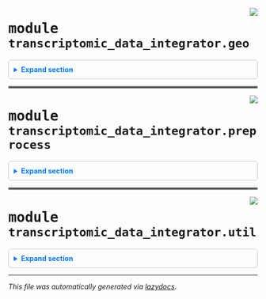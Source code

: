 <!-- markdownlint-disable -->


<a href="https://github.com/fogg-lab/transcriptomic-data-integrator/blob/main/src/transcriptomic_data_integrator/geo.py#L0"><img align="right" style="float:right;" src="https://img.shields.io/badge/-source-cccccc?style=flat-square"></a>

# <kbd>module</kbd> `transcriptomic_data_integrator.geo`


<details class="collapsible-section" style="border: 1px solid #ccc; border-radius: 5px; padding: 10px;">
  <summary class="collapsible-title" style="cursor: pointer; color: #007bff; font-weight: bold; margin: -10px; padding: 10px;">Expand section</summary>





---

<a href="https://github.com/fogg-lab/transcriptomic-data-integrator/blob/main/src/transcriptomic_data_integrator/geo.py#L18"><img align="right" style="float:right;" src="https://img.shields.io/badge/-source-cccccc?style=flat-square"></a>

## <kbd>function</kbd> `get_entrez_email`

```python
get_entrez_email()
```

Retrieve the email for NCBI API. 



**Returns:**
 
 - <b>`str`</b>:  The email address read from the email_for_ncbi_tracking.txt file within the package. 


---

<a href="https://github.com/fogg-lab/transcriptomic-data-integrator/blob/main/src/transcriptomic_data_integrator/geo.py#L32"><img align="right" style="float:right;" src="https://img.shields.io/badge/-source-cccccc?style=flat-square"></a>

## <kbd>function</kbd> `check_entrez_email`

```python
check_entrez_email(func)
```

Decorator to check and set the Entrez email if it is None. 



**Args:**
 
 - <b>`func`</b> (function):  The function to be decorated. 



**Returns:**
 
 - <b>`function`</b>:  The wrapped function. 


---

<a href="https://github.com/fogg-lab/transcriptomic-data-integrator/blob/main/src/transcriptomic_data_integrator/geo.py#L51"><img align="right" style="float:right;" src="https://img.shields.io/badge/-source-cccccc?style=flat-square"></a>

## <kbd>function</kbd> `accession_from_id`

```python
accession_from_id(
    geo_identifier,
    default_accession=None,
    exception_on_http_error=False,
    warn_on_http_error=True
)
```

Retrieve GEO accession given a GEO identifier. 



**Args:**
 
 - <b>`geo_identifier`</b> (str):  The GEO identifier for the query. 
 - <b>`exception_on_http_error`</b> (bool, optional):  If True, raise an exception on HTTP error. Defaults to False. 
 - <b>`warn_on_http_error`</b> (bool, optional):  If True, print a warning on HTTP error. Defaults to True. 



**Returns:**
 
 - <b>`str or None`</b>:  The corresponding GEO accession if found, else None. 


---

<a href="https://github.com/fogg-lab/transcriptomic-data-integrator/blob/main/src/transcriptomic_data_integrator/geo.py#L83"><img align="right" style="float:right;" src="https://img.shields.io/badge/-source-cccccc?style=flat-square"></a>

## <kbd>function</kbd> `id_from_accession`

```python
id_from_accession(
    geo_accession,
    exception_on_http_error=False,
    warn_on_http_error=True
)
```

Retrieve GEO identifier given a GEO accession. 



**Args:**
 
 - <b>`geo_accession`</b> (str):  The GEO accession for the query. 
 - <b>`exception_on_http_error`</b> (bool, optional):  If True, raise an exception on HTTP error. Defaults to False. 
 - <b>`warn_on_http_error`</b> (bool, optional):  If True, print a warning on HTTP error. Defaults to True. 



**Returns:**
 
 - <b>`str or None`</b>:  The corresponding GEO identifier if found, else None. 


---

<a href="https://github.com/fogg-lab/transcriptomic-data-integrator/blob/main/src/transcriptomic_data_integrator/geo.py#L109"><img align="right" style="float:right;" src="https://img.shields.io/badge/-source-cccccc?style=flat-square"></a>

## <kbd>function</kbd> `get_accessions_from_ids`

```python
get_accessions_from_ids(
    geo_ids,
    default_accession=None,
    exception_on_http_error=False,
    warn_on_http_error=True
)
```

Retrieve a list of GEO accessions given a list of GEO identifiers. 



**Args:**
 
 - <b>`geo_ids`</b> (list of str):  The GEO identifiers for the query. 
 - <b>`exception_on_http_error`</b> (bool, optional):  If True, raise an exception on HTTP error. Defaults to False. 
 - <b>`warn_on_http_error`</b> (bool, optional):  If True, print a warning on HTTP error. Defaults to True. 
 - <b>`default_accession`</b> (NoneType or str, optional):  Default value to use for study accession if it could not be found (e.g. None or "unknown"). 



**Returns:**
 
 - <b>`list of str`</b>:  The corresponding GEO accessions. 


---

<a href="https://github.com/fogg-lab/transcriptomic-data-integrator/blob/main/src/transcriptomic_data_integrator/geo.py#L127"><img align="right" style="float:right;" src="https://img.shields.io/badge/-source-cccccc?style=flat-square"></a>

## <kbd>function</kbd> `get_study_description`

```python
get_study_description(
    geo_id,
    exception_on_http_error=False,
    warn_on_http_error=True
)
```

Retrieve GEO study description given an identifier. 



**Args:**
 
 - <b>`geo_id`</b> (str):  The GEO identifier for the query. 
 - <b>`exception_on_http_error`</b> (bool, optional):  If True, raise an exception on HTTP error. Defaults to False. 
 - <b>`warn_on_http_error`</b> (bool, optional):  If True, print a warning on HTTP error. Defaults to True. 



**Returns:**
 
 - <b>`str or None`</b>:  The corresponding study description if found, else None. 


---

<a href="https://github.com/fogg-lab/transcriptomic-data-integrator/blob/main/src/transcriptomic_data_integrator/geo.py#L160"><img align="right" style="float:right;" src="https://img.shields.io/badge/-source-cccccc?style=flat-square"></a>

## <kbd>function</kbd> `get_descriptions_from_ids`

```python
get_descriptions_from_ids(
    geo_study_ids,
    convert_to_accessions=True,
    default_accession=None
)
```

Retrieve GEO study description given an identifier. 



**Args:**
 
 - <b>`geo_id`</b> (str):  The GEO identifier for the query. 
 - <b>`exception_on_http_error`</b> (bool, optional):  If True, raise an exception on HTTP error. Defaults to False. 
 - <b>`warn_on_http_error`</b> (bool, optional):  If True, print a warning on HTTP error. Defaults to True. 
 - <b>`default_accession`</b> (NoneType or str, optional):  Default value to use for study accession if it could not be found (e.g. None or "unknown"). 



**Returns:**
 
 - <b>`str or None`</b>:  The corresponding study description if found, else None. 


---

<a href="https://github.com/fogg-lab/transcriptomic-data-integrator/blob/main/src/transcriptomic_data_integrator/geo.py#L180"><img align="right" style="float:right;" src="https://img.shields.io/badge/-source-cccccc?style=flat-square"></a>

## <kbd>function</kbd> `search_geo`

```python
search_geo(
    query,
    db='gds',
    max_results=25,
    exception_on_http_error=False,
    warn_on_http_error=True
)
```

Retrieve a list of GEO identifiers given a search query. 



**Args:**
 
 - <b>`query`</b> (str):  The search query string. 
 - <b>`db`</b> (str, optional):  The database to search. Defaults to "gds." 
 - <b>`max_results`</b> (int, optional):  The maximum number of results to return. Defaults to 25. 
 - <b>`exception_on_http_error`</b> (bool, optional):  If True, raise an exception on HTTP error. Defaults to False. 
 - <b>`warn_on_http_error`</b> (bool, optional):  If True, print a warning on HTTP error. Defaults to True. 



**Returns:**
 
 - <b>`list`</b>:  List of GEO identifiers corresponding to the query. 


---

<a href="https://github.com/fogg-lab/transcriptomic-data-integrator/blob/main/src/transcriptomic_data_integrator/geo.py#L210"><img align="right" style="float:right;" src="https://img.shields.io/badge/-source-cccccc?style=flat-square"></a>

## <kbd>function</kbd> `download_geo_expression_data`

```python
download_geo_expression_data(gse: GSE, output_dir=None, timeout=10)
```

Download raw microarray data or RNASeq counts from a GEO accession. 



**Args:**
 
 - <b>`gse`</b> (GEOparse.GEOTypes.GSE):  The GEO series object. 
 - <b>`output_dir`</b> (str, optional):  The directory to save the raw data.  Defaults to None (save to current working directory). 
 - <b>`timeout`</b> (int, optional):  The timeout in seconds for the HTTP request. Defaults to 10. 


---

<a href="https://github.com/fogg-lab/transcriptomic-data-integrator/blob/main/src/transcriptomic_data_integrator/geo.py#L252"><img align="right" style="float:right;" src="https://img.shields.io/badge/-source-cccccc?style=flat-square"></a>

## <kbd>function</kbd> `get_geo_clinical_characteristics`

```python
get_geo_clinical_characteristics(gse: GSE, output_file=None)
```

Parse clinical data from a GEO accession. 



**Args:**
 
 - <b>`gse`</b> (GEOparse.GEOTypes.GSE):  The GEO series object. 
 - <b>`output_file`</b> (str, Optional):  The file to save the clinical data. Defaults to None.  If None, file is saved to {accession}_clinical_data.tsv in current working directory. 


---

<a href="https://github.com/fogg-lab/transcriptomic-data-integrator/blob/main/src/transcriptomic_data_integrator/geo.py#L318"><img align="right" style="float:right;" src="https://img.shields.io/badge/-source-cccccc?style=flat-square"></a>

## <kbd>function</kbd> `weighted_average_group`

```python
weighted_average_group(df, weights)
```

Aggregates groups of rows in a Pandas DataFrame using a weighted average. 



**Args:**
 
 - <b>`df`</b> (pd.DataFrame):  Input DataFrame containing the data. 
 - <b>`weights`</b> (list):  List of weights corresponding to the rows of the DataFrame. 



**Returns:**
 
 - <b>`result`</b> (pd.DataFrame):  Aggregated DataFrame with weighted averages. 


---

<a href="https://github.com/fogg-lab/transcriptomic-data-integrator/blob/main/src/transcriptomic_data_integrator/geo.py#L344"><img align="right" style="float:right;" src="https://img.shields.io/badge/-source-cccccc?style=flat-square"></a>

## <kbd>function</kbd> `clean_gpl_annotation_column_values`

```python
clean_gpl_annotation_column_values(annotation_column: Series) → Series
```

Ensure all values in the annotation column are strings using ' // ' as separator. 



**Args:**
 
 - <b>`annotation_column`</b> (pandas.Series):  The annotation column. 

**Returns:**
 
 - <b>`pandas.Series`</b>:  The cleaned annotation column. 


---

<a href="https://github.com/fogg-lab/transcriptomic-data-integrator/blob/main/src/transcriptomic_data_integrator/geo.py#L357"><img align="right" style="float:right;" src="https://img.shields.io/badge/-source-cccccc?style=flat-square"></a>

## <kbd>function</kbd> `get_gene_mapper`

```python
get_gene_mapper(gpl: GPL) → dict
```

raise exception if annotation not parsable 


---

<a href="https://github.com/fogg-lab/transcriptomic-data-integrator/blob/main/src/transcriptomic_data_integrator/geo.py#L405"><img align="right" style="float:right;" src="https://img.shields.io/badge/-source-cccccc?style=flat-square"></a>

## <kbd>function</kbd> `map_probes_to_genes`

```python
map_probes_to_genes(expression_df, gse: GSE)
```

Map probes to genes. The identifiers used for genes will either be symbols,  Entrez IDs, or Ensembl IDs, depending on what the platform annotation table contains. 



**Args:**
 
 - <b>`expression_df`</b> (pandas.DataFrame):  Expression data. 
 - <b>`gse`</b> (GEOparse.GEOTypes.GSE):  The GEO series object. 



**Returns:**
 
 - <b>`pandas.DataFrame`</b>:  Expression data with probes mapped to genes. 



**Notes:**

> This function maps probes to genes using the platform annotation, then aggregates the expression data for each gene using a weighted average. The weights are calculated as 1 / n, where n is the number of genes associated with each probe. This is performed to avoid biasing the average towards probes with more genes. 


---

<a href="https://github.com/fogg-lab/transcriptomic-data-integrator/blob/main/src/transcriptomic_data_integrator/geo.py#L452"><img align="right" style="float:right;" src="https://img.shields.io/badge/-source-cccccc?style=flat-square"></a>

## <kbd>function</kbd> `extract_gsm`

```python
extract_gsm(column_name: str)
```

Extract a GSM sample name from a given string, or return the original string if not found. 


---

<a href="https://github.com/fogg-lab/transcriptomic-data-integrator/blob/main/src/transcriptomic_data_integrator/geo.py#L457"><img align="right" style="float:right;" src="https://img.shields.io/badge/-source-cccccc?style=flat-square"></a>

## <kbd>function</kbd> `clean_geo_sample_columns`

```python
clean_geo_sample_columns(expr_df: DataFrame)
```

Clean the sample columns of a GEO expression matrix. 



**Args:**
 
 - <b>`expr_df`</b> (pandas.DataFrame):  The expression matrix. 



**Returns:**
 
 - <b>`pandas.DataFrame`</b>:  The expression matrix with cleaned sample columns. 





</details>


<hr style="border:2px solid gray">


<a href="https://github.com/fogg-lab/transcriptomic-data-integrator/blob/main/src/transcriptomic_data_integrator/preprocess.py#L0"><img align="right" style="float:right;" src="https://img.shields.io/badge/-source-cccccc?style=flat-square"></a>

# <kbd>module</kbd> `transcriptomic_data_integrator.preprocess`

<details class="collapsible-section" style="border: 1px solid #ccc; border-radius: 5px; padding: 10px;">
  <summary class="collapsible-title" style="cursor: pointer; color: #007bff; font-weight: bold; margin: -10px; padding: 10px;">Expand section</summary>



Transcriptomic data preprocessing module. 

Functions: 
- normalize_microarray: Normalize microarray expression data in a directory containing CEL.gz files. 
- normalize_rnaseq: Normalize RNA-seq expression data given a file containing raw counts. 
- normalize: Normalize microarray or RNASeq expression data. 
- load_genes_from_file: Read genes from a text file with one gene symbol per line. 
- get_genes_from_msig_set: Fetches genes associated with a given gene set name from MSigDB. 
- convert_genes: Converts a list of genes between different gene identifier formats. 
- select_rows: Select rows in a DataFrame. 
- drop_nan_row_indices: Drop rows where the row index is NaN in an expression matrix. 
- clean_clinical_data: Get filtered and cleaned clinical data table based on a filter specification. 
- join_expression_matrices: Concatenate two or more expression matrices with the same row names. 
- join_and_batch: Join expression matrices, join clinical data tables, and assign batches. 
- batch_correction: Perform batch correction on expression data. 


---

<a href="https://github.com/fogg-lab/transcriptomic-data-integrator/blob/main/src/transcriptomic_data_integrator/preprocess.py#L42"><img align="right" style="float:right;" src="https://img.shields.io/badge/-source-cccccc?style=flat-square"></a>

## <kbd>function</kbd> `normalize_microarray`

```python
normalize_microarray(input_dir, output_file, remove_cel_dir=False)
```

Normalize microarray expression data given a directory containing CEL.gz files. 



**Args:**
 
 - <b>`input_dir`</b> (str):  Path to the directory containing CEL.gz files. 
 - <b>`output_file`</b> (str):  Path to the output file. 
 - <b>`remove_cel_dir`</b> (bool, optional):  If True, remove the input directory after normalization.  Defaults to False. 


---

<a href="https://github.com/fogg-lab/transcriptomic-data-integrator/blob/main/src/transcriptomic_data_integrator/preprocess.py#L61"><img align="right" style="float:right;" src="https://img.shields.io/badge/-source-cccccc?style=flat-square"></a>

## <kbd>function</kbd> `normalize_rnaseq`

```python
normalize_rnaseq(expression_file, clinical_file, output_file)
```

Normalize RNA-seq expression data given a file containing raw counts. 



**Args:**
 
 - <b>`expression_file`</b> (str):  Path to the input file containing raw counts. 
 - <b>`clinical_file`</b> (str):  Path to the input file containing clinical data. 
 - <b>`output_file`</b> (str):  Path to the output file. 


---

<a href="https://github.com/fogg-lab/transcriptomic-data-integrator/blob/main/src/transcriptomic_data_integrator/preprocess.py#L76"><img align="right" style="float:right;" src="https://img.shields.io/badge/-source-cccccc?style=flat-square"></a>

## <kbd>function</kbd> `normalize`

```python
normalize(input_path, output_file, clinical_file=None)
```

Normalize microarray or RNASeq expression data. 



**Args:**
 
 - <b>`input_path`</b> (str):  Path to the input file (for RNASeq) or directory (for microarray). 
 - <b>`output_file`</b> (str):  Path to the output file. 
 - <b>`clinical_file`</b> (str, optional):  Path to the input file containing clinical data.  Not required for microarray. 


---

<a href="https://github.com/fogg-lab/transcriptomic-data-integrator/blob/main/src/transcriptomic_data_integrator/preprocess.py#L91"><img align="right" style="float:right;" src="https://img.shields.io/badge/-source-cccccc?style=flat-square"></a>

## <kbd>function</kbd> `load_genes_from_file`

```python
load_genes_from_file(filename)
```

Read genes from a text file with one gene symbol per line. 



**Args:**
 
 - <b>`filename`</b> (str):  Path to the text file containing gene symbols. 



**Returns:**
 
 - <b>`list`</b>:  List of gene symbols. 


---

<a href="https://github.com/fogg-lab/transcriptomic-data-integrator/blob/main/src/transcriptomic_data_integrator/preprocess.py#L106"><img align="right" style="float:right;" src="https://img.shields.io/badge/-source-cccccc?style=flat-square"></a>

## <kbd>function</kbd> `get_genes_from_msig_set`

```python
get_genes_from_msig_set(gene_set_name, species='human')
```

Fetches the genes associated with a given gene set name from the MSigDB (e.g, NABA_MATRISOME). 

This function constructs a URL for the specified gene set name and species, then performs a GET request to fetch the associated genes in JSON format from the Molecular Signatures Database (MSigDB). 



**Args:**
 
 - <b>`gene_set_name`</b> (str):  The name of the gene set for which to fetch the associated genes. 
 - <b>`species`</b> (str, optional):  The species for which to fetch the gene set. Defaults to "human". 



**Returns:**
 
 - <b>`list[str]`</b>:  A list of gene symbols associated with the specified gene set name. 



**Raises:**
 
 - <b>`HTTPError`</b>:  If the GET request to the MSigDB results in an error. 


---

<a href="https://github.com/fogg-lab/transcriptomic-data-integrator/blob/main/src/transcriptomic_data_integrator/preprocess.py#L128"><img align="right" style="float:right;" src="https://img.shields.io/badge/-source-cccccc?style=flat-square"></a>

## <kbd>function</kbd> `convert_genes`

```python
convert_genes(
    genes: Iterable,
    in_format: str,
    out_format: str,
    species: str = 'human',
    returnall: bool = False
) → Series
```

Converts a list of genes between formats 'entrezgene', 'ensembl.gene', and 'symbol'. 



**Args:**
 
 - <b>`genes`</b> (Union[List, pd.Series]):  A list of genes. 
 - <b>`in_format`</b> (str):  The format of the input genes. 
 - <b>`out_format`</b> (str):  The format of the output genes. 
 - <b>`species`</b> (str, optional):  The species of the genes. Defaults to "human". 
 - <b>`returnall`</b> (bool, optional):  Whether to return return complete lists of duplicate  or missing query terms. Defaults to False. 



**Returns:**
 
 - <b>`pd.Series`</b>:  Query results. Index is the input genes, values are the output genes. 


---

<a href="https://github.com/fogg-lab/transcriptomic-data-integrator/blob/main/src/transcriptomic_data_integrator/preprocess.py#L159"><img align="right" style="float:right;" src="https://img.shields.io/badge/-source-cccccc?style=flat-square"></a>

## <kbd>function</kbd> `select_rows`

```python
select_rows(df, values, column=None)
```

Select rows in DataFrame. 



**Args:**
 
 - <b>`df`</b> (pandas.DataFrame):  The data frame. 
 - <b>`values`</b> (list):  The values to select (e.g., ["A2M","A2ML1","ABI3BP"]). 
 - <b>`column`</b> (str, optional):  The column name (e.g., "gene_symbol"). If None, the index is used. 



**Returns:**
 
 - <b>`pandas.DataFrame`</b>:  The selected rows. 



**Example:**
```python
import transcriptomic_data_integrator as tdi
expression_df = pd.DataFrame({"GSM1234": [3.452, 4.123, 5.678, 6.789],
                              "GSM5678": [1.234, 2.345, 3.456, 4.567]})
expression_df.index = ["A1BG", "A2M", "CA10", "SEMA6B"]
expression_df.index.name = "symbol"
matrisome_genes = tdi.preprocess.get_genes_from_msig_set("NABA_MATRISOME")
matrisome_expression_df = tdi.preprocess.select_rows(expression_df, matrisome_genes)
print(matrisome_expression_df)
```
Output:
```plain
             GSM1234 GSM5678
    symbol
        A2M    4.123   2.345
    SEMA6B    6.789   4.567
```

---

<a href="https://github.com/fogg-lab/transcriptomic-data-integrator/blob/main/src/transcriptomic_data_integrator/preprocess.py#L190"><img align="right" style="float:right;" src="https://img.shields.io/badge/-source-cccccc?style=flat-square"></a>

## <kbd>function</kbd> `drop_nan_row_indices`

```python
drop_nan_row_indices(expr_df: DataFrame)
```

Drop rows where the row index is NaN. 



**Args:**
 
 - <b>`expr_df`</b> (pandas.DataFrame):  The expression matrix. 



**Returns:**
 
 - <b>`pandas.DataFrame`</b>:  The expression matrix with NaN rows dropped. 


---

<a href="https://github.com/fogg-lab/transcriptomic-data-integrator/blob/main/src/transcriptomic_data_integrator/preprocess.py#L202"><img align="right" style="float:right;" src="https://img.shields.io/badge/-source-cccccc?style=flat-square"></a>

## <kbd>function</kbd> `clean_clinical_data`

```python
clean_clinical_data(
    clinical_df: DataFrame,
    specification: dict,
    ignore_case: bool = True,
    drop_no_match_samples: bool = True
) → (<class 'DataFrame'>, <class 'DataFrame'>)
```

Get filtered and cleaned clinical data table based on a filter specification.  The specification contains column names the patterns to extract values for each column.  When multiple patterns match, (e.g. "disease" and "no disease"), the longer match is chosen. 



**Args:**
 
 - <b>`clinical_df`</b> (pd.DataFrame):  The clinical data table. 
 - <b>`specification`</b> (dict):  The filter specification. 
 - <b>`Example`</b>:  `specification={'condition': ['tumor', 'normal'], 'age': [r'\d+']}` 
 - <b>`ignore_case`</b> (bool, optional):  Whether to ignore case when matching patterns. Defaults to True. 
 - <b>`drop_no_match_samples`</b> (bool, optional):  Whether to drop samples that do not match any patterns  for any column. Defaults to True. 



**Returns:**
 
 - <b>`pd.DataFrame`</b>:  The filtered and cleaned clinical data table. 



**Raises:**
 
 - <b>`ValueError`</b>:  If a column name in the specification is not in the clinical data table. 
 - <b>`ValueError`</b>:  If a pattern in the specification is not a valid regular expression. 
 - <b>`ValueError`</b>:  If no patterns match one of the values in a column and  



**Example:**
```python
import transcriptomic_data_integrator as tdi
import pandas as pd
clinical_df = pd.DataFrame({
    "condition": ["cns tumor tissue", "normal tissue", "normal tissue", "tumor tissue"],
    "age": ["45", "50 yo", "eta: 55 anni", "75 years old"],
    "organism": ["homosapiens", "homosapiens", "homosapiens", "homosapiens"]},
    index=["sample1", "sample2", "sample3", "sample4"])
clinical_df.index.name = "sample_name"
specification = {'condition': ['tumor', 'normal'], 'patient_age': [r'\d+']}
cleaned_clinical_df = tdi.preprocess.clean_clinical_data(clinical_df, specification)
print(cleaned_clinical_df)
```
Output:
```plain
                 condition patient_age
     sample_name                      
     sample1         tumor          45
     sample2        normal          50
     sample3        normal          55
     sample4         tumor          75
```

---

<a href="https://github.com/fogg-lab/transcriptomic-data-integrator/blob/main/src/transcriptomic_data_integrator/preprocess.py#L282"><img align="right" style="float:right;" src="https://img.shields.io/badge/-source-cccccc?style=flat-square"></a>

## <kbd>function</kbd> `join_expression_matrices`

```python
join_expression_matrices(expression_dataframes: List[DataFrame])
```

Concatenate two expression matrices with the same row names. 



**Args:**
 
 - <b>`expression_dataframes`</b> (list[pd.DataFrame]):  A list of expression matrices. 



**Returns:**
 
 - <b>`pd.DataFrame`</b>:  The concatenated expression matrix. 



**Raises:**
 
 - <b>`ValueError`</b>:  If the expression matrices do not all have the same index (row names). 


---

<a href="https://github.com/fogg-lab/transcriptomic-data-integrator/blob/main/src/transcriptomic_data_integrator/preprocess.py#L303"><img align="right" style="float:right;" src="https://img.shields.io/badge/-source-cccccc?style=flat-square"></a>

## <kbd>function</kbd> `join_and_batch`

```python
join_and_batch(
    expression_dataframes: List[DataFrame],
    clinical_dataframes: List[DataFrame]
) → (<class 'DataFrame'>, <class 'DataFrame'>)
```

Join expression matrices, join the corresponding clinical data tables, and assign batches. 

 This function adds a batch column to the joined clinical table and assigns batch numbers.  For instance, if we have `batches([expr_df1, expr_df2], [clin_df1, clin_df2])`,  samples in `expr_df1`/`clin_df1` are batch 1 and samples in `expr_df2`/`clin_df2` are batch 2. 



**Args:**
 
     - <b>`expression_dataframes`</b> (list[pd.DataFrame]):  A list of expression matrices. 
     - <b>`clinical_dataframes`</b> (list[pd.DataFrame]):  A list of clinical data tables. 



**Returns:**
 
     - <b>`pd.DataFrame`</b>:  The joined expression matrix. 
     - <b>`pd.DataFrame`</b>:  The joined clinical data table. 



**Raises:**
 
     - <b>`ValueError`</b>:  If the column names in an expression matrix do not match the index (row names)  in the clinical data table. 
     - <b>`ValueError`</b>:  If the clinical data tables do not all have the same column names. 



**Example:**
```python
import transcriptomic_data_integrator as tdi
import pandas as pd
# Dummy expression dataframes
expr_df1 = pd.DataFrame({"sample1": [1, 2], "sample2": [3, 4]},
                        index=["gene1", "gene2"])
expr_df2 = pd.DataFrame({"sample3": [5, 6], "sample4": [7, 8]},
                        index=["gene1", "gene2"])
expr_df3 = pd.DataFrame({"sample5": [9, 10], "sample6": [11, 12]},
                        index=["gene1", "gene2"])
# Dummy clinical dataframes
clinical_df1 = pd.DataFrame({"condition": ["tumor", "normal"]},
                            index=["sample1", "sample2"])
clinical_df2 = pd.DataFrame({"condition": ["normal", "tumor"]},
             index=["sample3", "sample4"])
clinical_df3 = pd.DataFrame({"condition": ["tumor", "tumor"]},
                            index=["sample5", "sample6"])
# Lists of expression and clinical dataframes
expression_dataframes = [expr_df1, expr_df2, expr_df3]
clinical_dataframes = [clinical_df1, clinical_df2, clinical_df3]
# Using the batches function
expr_joined, clinical_joined = tdi.preprocess.batches(expression_dataframes,
                                                      clinical_dataframes)
print("Joined Expression Matrix:")
print(expr_joined)
print("Joined Clinical Data Table:")
print(clinical_joined)
```
Output:
```plain
Joined Expression Matrix:
       sample1  sample2  sample3  sample4  sample5  sample6
gene1        1        3        5        7        9       11
gene2        2        4        6        8       10       12

Joined Clinical Data Table:
       condition  batch
sample1     tumor      1
sample2    normal      1
sample3    normal      2
sample4     tumor      2
sample5     tumor      3
sample6     tumor      3
```



---

<a href="https://github.com/fogg-lab/transcriptomic-data-integrator/blob/main/src/transcriptomic_data_integrator/preprocess.py#L389"><img align="right" style="float:right;" src="https://img.shields.io/badge/-source-cccccc?style=flat-square"></a>

## <kbd>function</kbd> `batch_correction`

```python
batch_correction(
    expression_file: str,
    clinical_file: str,
    variable: str,
    data_type: str,
    factor_levels: List[str],
    output_file: str
)
```

Perform batch correction on expression data. 



**Args:**
 
 - <b>`expression_file`</b> (str):  Path to the input file containing expression data. 
 - <b>`clinical_file`</b> (str):  Path to the input file containing clinical data. 
 - <b>`variable`</b> (str):  The column in the clinical data table to use for batch correction. 
 - <b>`data_type`</b> (str):  The data type of the expression data (microarray or RNASeq). 
 - <b>`factor_levels`</b> (list[str]):  The factor levels of the variable to use for batch correction.  This is used to validate that the clinical data table has the correct factor levels. 
 - <b>`output_file`</b> (str):  Path to the output file. 



**Raises:**
 
 - <b>`ValueError`</b>:  If the clinical data table does not have the correct factor levels. 
 - <b>`ValueError`</b>:  If the data type is not "microarray" or "RNASeq". 
 - <b>`ValueError`</b>:  If the variable is not in the clinical data table. 
 - <b>`ValueError`</b>:  If the column names in the expression data do not match the row names  in the clinical data table. 




</details>


<hr style="border:2px solid gray">


<a href="https://github.com/fogg-lab/transcriptomic-data-integrator/blob/main/src/transcriptomic_data_integrator/util.py#L0"><img align="right" style="float:right;" src="https://img.shields.io/badge/-source-cccccc?style=flat-square"></a>

# <kbd>module</kbd> `transcriptomic_data_integrator.util`


<details class="collapsible-section" style="border: 1px solid #ccc; border-radius: 5px; padding: 10px;">
  <summary class="collapsible-title" style="cursor: pointer; color: #007bff; font-weight: bold; margin: -10px; padding: 10px;">Expand section</summary>




---

<a href="https://github.com/fogg-lab/transcriptomic-data-integrator/blob/main/src/transcriptomic_data_integrator/util.py#L4"><img align="right" style="float:right;" src="https://img.shields.io/badge/-source-cccccc?style=flat-square"></a>

## <kbd>function</kbd> `is_valid_tar_member`

```python
is_valid_tar_member(member: TarInfo, target_dir: str) → bool
```

Check if a tar member is safe to extract. `target_dir` should be an absolute path. 



**Args:**
 
 - <b>`member`</b> (tarfile.TarInfo):  The tar member to check. 
 - <b>`target_dir`</b> (str):  The absolute path to the target directory. 



**Returns:**
 
 - <b>`bool`</b>:  True if the tar member is safe to extract, False otherwise. 


---

<a href="https://github.com/fogg-lab/transcriptomic-data-integrator/blob/main/src/transcriptomic_data_integrator/util.py#L17"><img align="right" style="float:right;" src="https://img.shields.io/badge/-source-cccccc?style=flat-square"></a>

## <kbd>function</kbd> `extract_tar`

```python
extract_tar(tar_file, target_dir, delete_tar=False)
```

Extract a tar file to a target directory. 



**Args:**
 
 - <b>`tar_file`</b> (str):  Path to the tar file. 
 - <b>`target_dir`</b> (str):  Path to the target directory. 
 - <b>`delete_tar`</b> (bool, optional):  If True, delete the tar file after extraction. Defaults to False. 




</details>

---

_This file was automatically generated via [lazydocs](https://github.com/ml-tooling/lazydocs)._
